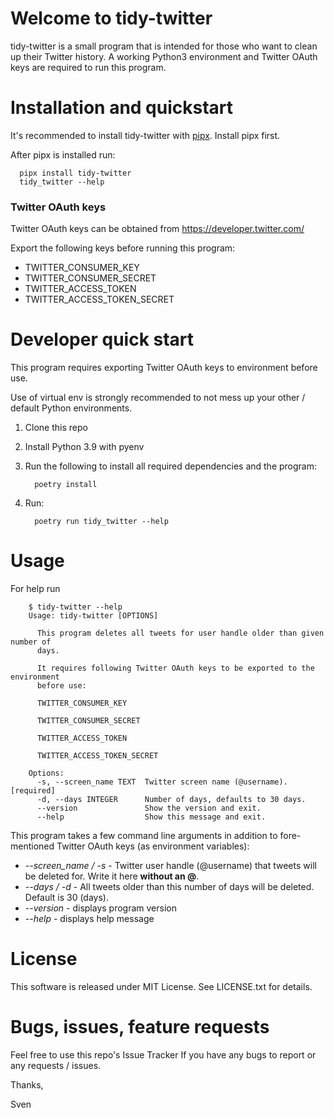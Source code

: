 # Welcome to tidy-twitter

tidy-twitter is a small program that is intended for those who want to clean up their Twitter history. A working Python3
environment and Twitter OAuth keys are required to run this program.

# Installation and quickstart

It's recommended to install tidy-twitter with [pipx](https://pypa.github.io/pipx/installation/). Install pipx first.

After pipx is installed run:

      pipx install tidy-twitter
      tidy_twitter --help

### Twitter OAuth keys

Twitter OAuth keys can be obtained from https://developer.twitter.com/

Export the following keys before running this program:

- TWITTER_CONSUMER_KEY
- TWITTER_CONSUMER_SECRET
- TWITTER_ACCESS_TOKEN
- TWITTER_ACCESS_TOKEN_SECRET

# Developer quick start

This program requires exporting Twitter OAuth keys to environment before use.

Use of virtual env is strongly recommended to not mess up your other / default Python environments.

1. Clone this repo
2. Install Python 3.9 with pyenv
3. Run the following to install all required dependencies and the program:

         poetry install

4. Run:

         poetry run tidy_twitter --help

# Usage

For help run

        $ tidy-twitter --help
        Usage: tidy-twitter [OPTIONS]
        
          This program deletes all tweets for user handle older than given number of
          days.
        
          It requires following Twitter OAuth keys to be exported to the environment
          before use:
        
          TWITTER_CONSUMER_KEY
        
          TWITTER_CONSUMER_SECRET
        
          TWITTER_ACCESS_TOKEN
        
          TWITTER_ACCESS_TOKEN_SECRET
        
        Options:
          -s, --screen_name TEXT  Twitter screen name (@username).  [required]
          -d, --days INTEGER      Number of days, defaults to 30 days.
          --version               Show the version and exit.
          --help                  Show this message and exit.

This program takes a few command line arguments in addition to fore-mentioned Twitter OAuth keys (as environment
variables):

* *--screen_name / -s* - Twitter user handle (@username) that tweets will be deleted for. Write it here **without an @**.
* *--days / -d* - All tweets older than this number of days will be deleted. Default is 30 (days).
* *--version* - displays program version
* *--help* - displays help message

# License

This software is released under MIT License. See LICENSE.txt for details.

# Bugs, issues, feature requests

Feel free to use this repo's Issue Tracker If you have any bugs to report or any requests / issues.

Thanks,

Sven